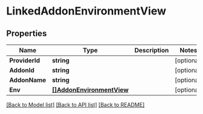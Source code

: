 # LinkedAddonEnvironmentView

## Properties

Name | Type | Description | Notes
------------ | ------------- | ------------- | -------------
**ProviderId** | **string** |  | [optional] 
**AddonId** | **string** |  | [optional] 
**AddonName** | **string** |  | [optional] 
**Env** | [**[]AddonEnvironmentView**](AddonEnvironmentView.md) |  | [optional] 

[[Back to Model list]](../README.md#documentation-for-models) [[Back to API list]](../README.md#documentation-for-api-endpoints) [[Back to README]](../README.md)


